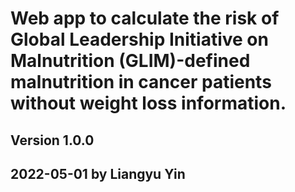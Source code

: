 # Web app to calculate the risk of Global Leadership Initiative on Malnutrition (GLIM)-defined malnutrition in cancer patients without weight loss information.
## Version 1.0.0
## 2022-05-01 by Liangyu Yin
